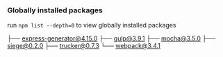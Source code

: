 ### Globally installed packages

run `npm list --depth=0` to view globally installed packages

├── express-generator@4.15.0 
├── gulp@3.9.1 
├── mocha@3.5.0 
├── siege@0.2.0 
├── trucker@0.7.3 
└── webpack@3.4.1 

